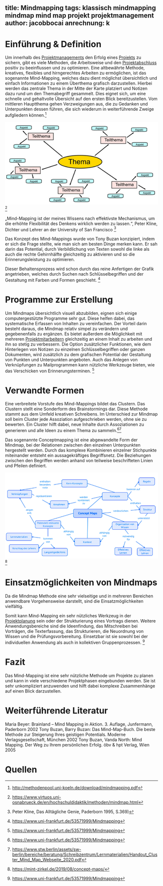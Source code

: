 title: Mindmapping
tags: klassisch mindmapping mindmap mind map projekt projektmanagement
author: jacobbocai
anrechnung: k
---

# Einführung & Definition

Um innerhalb des [Projektmanagements](Projektmanagement.md) den Erfolg eines [Projekts](Projekt.md) zu sichern, gibt es viele Methoden, die Arbeitsweise und den [Projektabschluss](Projektabschluss.md) positiv zu beeinflussen und zu optimieren.
Eine altbewährte Methode, kreatives, flexibles und hirngerechtes Arbeiten zu ermöglichen, ist das sogenannte Mind-Mapping, welches dazu dient möglichst übersichtlich und einfach Informationen zu einem Überthema grafisch darzustellen. 
Hierbei werden das zentrale Thema in der Mitte der Karte platziert und Notizen dazu rund um den Themabegriff gesammelt. Dies eignet sich, um eine schnelle und gehaltvolle Übersicht auf den ersten Blick bereitzustellen.
Vom mittleren Hauptthema gehen Verzweigungen aus, die zu Gedanken und Unterpunkten dessen führen, die sich wiederum in weiterführende Zweige aufgliedern können.[^1]

![Abbildung](kb/Mindmapping/schema_mindmap.jpg) [^2]

„Mind-Mapping ist der meines Wissens nach effektivste Mechanismus, um die erhöhte Flexibilität des Denkens wirklich werden zu lassen.“, Peter Kline, Dichter und Lehrer an der University of San Francisco [^3]

Das Konzept des Mind-Mappings wurde von Tony Buzan konzipiert, indem er sich die Frage stellte, wie man sich am besten Dinge merken kann. Er sah darin das Potential, durch Verbildlichung von Texten sowohl die linke als auch die rechte Gehirnhälfte gleichzeitig zu aktivieren und so die Erinnerungsleistung zu optimieren.

Dieser Behaltensprozess wird schon durch das reine Anfertigen der Grafik angetrieben, welches durch Suchen nach Schlüsselbegriffen und der Gestaltung mit Farben und Formen geschieht. [^4]

# Programme zur Erstellung

Um Mindmaps übersichtlich visuell abzubilden, eignen sich einige computergestützte Programme sehr gut. Diese helfen dabei, das systematische Erfassen von Inhalten zu vereinfachen. 
Der Vorteil darin besteht daraus, die Mindmap relativ simpel zu verändern und gegebenenfalls zu ergänzen. Es bietet außerdem die Möglichkeit mit mehreren [Projektmitarbeitern](Projektmitarbeiter.md) gleichzeitig an einem Inhalt zu arbeiten und ihn so stetig zu verbessern. 
Die Option zusätzlicher Funktionen, wie dem Hinterlegen von Notizen zu einzelnen Schlüsselbegriffen oder ganzen Dokumenten, wird zusätzlich zu dem grafischen Potential der Gestaltung von Punkten und Unterpunkten angeboten. Auch das Anlegen von Verknüpfungen zu Mailprogrammen kann nützliche Werkzeuge bieten, wie das Verschicken von Erinnerungsterminen. [^4]

# Verwandte Formen

Eine verbreitete Vorstufe des Mind-Mappings bildet das Clustern. Das Clustern stellt eine Sonderform des Brainstormings dar. Diese Methode stammt aus dem Umfeld kreativen Schreibens. Im Unterschied zur Mindmap soll beim Cluster jede Assoziation aufgeschrieben werden, ohne sie zu bewerten. Ein Cluster hilft dabei, neue Inhalte durch Assoziationen zu generieren und alle Ideen zu einem Thema zu sammeln.[^4][^5] 

Das sogenannte Conceptmapping ist eine abgewandelte Form der Mindmap, bei der Relationen zwischen den einzelnen Unterpunkten hergestellt werden. Durch das komplexe Kombinieren einzelner Stichpunkte miteinander entsteht ein aussagekräftiges Begriffsnetz. Die Beziehungen zwischen den Begriffen werden anhand von teilweise beschrifteten Linien und Pfeilen definiert. 

![Abbildung](kb/Mindmapping/Concept-map_Visual_Header.jpg) [^6]

# Einsatzmöglichkeiten von Mindmaps

Da die Mindmap Methode eine sehr vielseitige und in mehreren Bereichen anwendbare Vorgehensweise darstellt, sind die Einsatzmöglichkeiten vielfältig.

Somit kann Mind-Mapping ein sehr nützliches Werkzeug in der [Projektplanung](Projektplanung.md) sein oder der Strukturierung eines Vortrags dienen. Weitere Anwendungsbereiche sind die Ideenfindung, das Mitschreiben bei Vorträgen, die Texterfassung, das Strukturieren, die Neuordnung von Wissen und die Prüfungsvorbereitung. Einsetzbar ist sie sowohl bei der individuellen Anwendung als auch in kollektiven Gruppenprozessen. [^4]

# Fazit

Das Mind-Mapping ist eine sehr nützliche Methode um Projekte zu planen und kann in viele verschiedene Projektphasen eingebunden werden.
Sie ist sehr unkompliziert anzuwenden und hilft dabei komplexe Zusammenhänge auf einen Blick darzustellen.

# Weiterführende Literatur

Maria Beyer: Brainland – Mind Mapping in Aktion. 3. Auflage, Junfermann, Paderborn 2002
Tony Buzan, Barry Buzan: Das Mind-Map-Buch. Die beste Methode zur Steigerung Ihres geistigen Potentials. Moderne Verlagsgesellschaft, München 2002
Tony Buzan, Vanda North: Mind Mapping. Der Weg zu Ihrem persönlichen Erfolg. öbv & hpt Verlag, Wien 2005

# Quellen

[^1]: http://methodenpool.uni-koeln.de/download/mindmapping.pdf
[^2]: https://www.virtuos.uni-osnabrueck.de/en/hochschuldidaktik/methoden/mindmap.html
[^3]: Peter Kline, Das Alltägliche Genie, Paderborn 1995, S.369) 
[^4]: https://www.uni-frankfurt.de/53571999/Mindmapping
[^5]: https://www.stw.berlin/assets/sw-berlin/bereiche/beratung/Schreibzentrum/Lernmaterialien/Handout_Cluster_Mind_Map_Webseite_2020.pdf
[^6]: https://mint-zirkel.de/2019/08/concept-maps/

